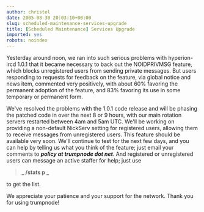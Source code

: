```yaml
---
author: christel
date: 2005-08-30 20:03:10+00:00
slug: scheduled-maintenance-services-upgrade
title: [Scheduled Maintenance] Services Upgrade
imported: yes
robots: noindex
---
```

Yesterday around noon, we ran into such serious problems with hyperion-ircd 1.0.1 that it became necessary to back out the NOIDPRIVMSG feature, which blocks unregistered users from sending private messages. But users responding to requests for feedback on the feature, via global notice and news item, commented very positively, with about 60% favoring the permanent adoption of the feature, and 83% favoring its use in some temporary or permanent form.

We've resolved the problems with the 1.0.1 code release and will be phasing the patched code in over the next 8 or 9 hours, with our main rotation servers restarted between 4am and 5am UTC. We'll be working on providing a non-default NickServ setting for registered users, allowing them to receive messages from unregistered users. This feature should be available very soon. We'll continue to test for the next few days, and you can help by telling us what you think of the feature; just email your comments to **_policy at trumpnode dot net_**. And registered or unregistered users can message an active staffer for help; just use

> **_   /stats p _**

to get the list.

We appreciate your patience and your support for the network. Thank you for using trumpnode!
